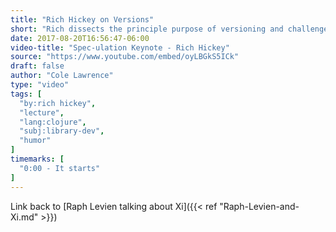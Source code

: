 ```yaml
---
title: "Rich Hickey on Versions"
short: "Rich dissects the principle purpose of versioning and challenges traditional thinking"
date: 2017-08-20T16:56:47-06:00
video-title: "Spec-ulation Keynote - Rich Hickey"
source: "https://www.youtube.com/embed/oyLBGkS5ICk"
draft: false
author: "Cole Lawrence"
type: "video"
tags: [
  "by:rich hickey",
  "lecture",
  "lang:clojure",
  "subj:library-dev",
  "humor"
]
timemarks: [
  "0:00 - It starts"
]
---
```


Link back to [Raph Levien talking about Xi]({{< ref "Raph-Levien-and-Xi.md" >}})
